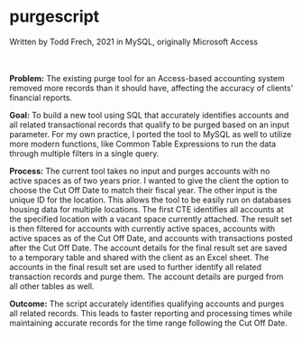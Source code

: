 # purgescript
Written by Todd Frech, 2021 in MySQL, originally Microsoft Access
<br>
<br>
<br>
<p><b>Problem:</b> The existing purge tool for an Access-based accounting system removed more records than it should have, affecting the accuracy of clients' financial reports.</p>
<p>
<b>Goal:</b> To build a new tool using SQL that accurately identifies accounts and all related transactional records that qualify to be purged based on an input parameter. For my own practice, I ported the tool to MySQL as well to utilize more modern functions, like Common Table Expressions to run the data through multiple filters in a single query. 
</p><p>
<b>Process:</b> The current tool takes no input and purges accounts with no active spaces as of two years prior. I wanted to give the client the option to choose the Cut Off Date to match their fiscal year. The other input is the unique ID for the location. This allows the tool to be easily run on databases housing data for multiple locations. The first CTE identifies all accounts at the specified location with a vacant space currently attached. The result set is then filtered for accounts with currently active spaces, accounts with active spaces as of the Cut Off Date, and accounts with transactions posted after the Cut Off Date. The account details for the final result set are saved to a temporary table and shared with the client as an Excel sheet. The accounts in the final result set are used to further identify all related transaction records and purge them. The account details are purged from all other tables as well. 
  </p>
  <p>
<b>Outcome:</b> The script accurately identifies qualifying accounts and purges all related records. This leads to faster reporting and processing times while maintaining accurate records for the time range following the Cut Off Date.
</p>
